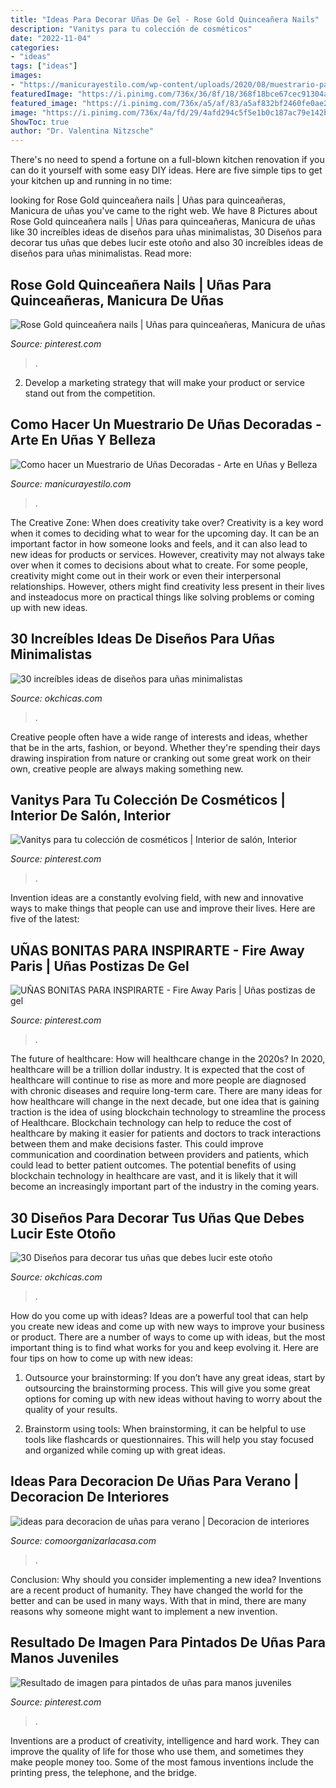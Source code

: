 ```yaml
---
title: "Ideas Para Decorar Uñas De Gel - Rose Gold Quinceañera Nails"
description: "Vanitys para tu colección de cosméticos"
date: "2022-11-04"
categories:
- "ideas"
tags: ["ideas"]
images:
- "https://manicurayestilo.com/wp-content/uploads/2020/08/muestrario-para-unas-decoradas.jpg"
featuredImage: "https://i.pinimg.com/736x/36/8f/18/368f18bce67cec91304aacf0960f23a6.jpg"
featured_image: "https://i.pinimg.com/736x/a5/af/83/a5af832bf2460fe0ae22080e698826da.jpg"
image: "https://i.pinimg.com/736x/4a/fd/29/4afd294c5f5e1b0c187ac79e142bad37.jpg"
ShowToc: true
author: "Dr. Valentina Nitzsche"
---
```



There's no need to spend a fortune on a full-blown kitchen renovation if you can do it yourself with some easy DIY ideas. Here are five simple tips to get your kitchen up and running in no time: 

	

		
looking for Rose Gold quinceañera nails | Uñas para quinceañeras, Manicura de uñas you've came to the right web. We have 8 Pictures about Rose Gold quinceañera nails | Uñas para quinceañeras, Manicura de uñas like 30 increíbles ideas de diseños para uñas minimalistas, 30 Diseños para decorar tus uñas que debes lucir este otoño and also 30 increíbles ideas de diseños para uñas minimalistas. Read more:
		
    
## Rose Gold Quinceañera Nails | Uñas Para Quinceañeras, Manicura De Uñas

<img loading=lazy src="https://i.pinimg.com/736x/4a/fd/29/4afd294c5f5e1b0c187ac79e142bad37.jpg" onerror="this.onerror=null;this.src='https://tse3.mm.bing.net/th?id=OIP.4GUnZCrIr47SevmR4t6GKQHaHX&amp;pid=15.1';" alt="Rose Gold quinceañera nails | Uñas para quinceañeras, Manicura de uñas">

_Source: pinterest.com_

>. 

	

2. Develop a marketing strategy that will make your product or service stand out from the competition.

    
## Como Hacer Un Muestrario De Uñas Decoradas - Arte En Uñas Y Belleza

<img loading=lazy src="https://manicurayestilo.com/wp-content/uploads/2020/08/muestrario-para-unas-decoradas.jpg" onerror="this.onerror=null;this.src='https://tse4.mm.bing.net/th?id=OIP.eCgliK8-E9rTcIqtPtqmOwAAAA&amp;pid=15.1';" alt="Como hacer un Muestrario de Uñas Decoradas - Arte en Uñas y Belleza">

_Source: manicurayestilo.com_

>. 

	

The Creative Zone: When does creativity take over?
Creativity is a key word when it comes to deciding what to wear for the upcoming day. It can be an important factor in how someone looks and feels, and it can also lead to new ideas for products or services. However, creativity may not always take over when it comes to decisions about what to create. For some people, creativity might come out in their work or even their interpersonal relationships. However, others might find creativity less present in their lives and insteadocus more on practical things like solving problems or coming up with new ideas.

    
## 30 Increíbles Ideas De Diseños Para Uñas Minimalistas

<img loading=lazy src="http://www.okchicas.com/wp-content/uploads/2016/02/30-diseños-de-uñas-minimalistas-14.jpg" onerror="this.onerror=null;this.src='https://tse1.mm.bing.net/th?id=OIP.Rpm5YXCeQakZznLM99X7tgHaGE&amp;pid=15.1';" alt="30 increíbles ideas de diseños para uñas minimalistas">

_Source: okchicas.com_

>. 

	

Creative people often have a wide range of interests and ideas, whether that be in the arts, fashion, or beyond. Whether they're spending their days drawing inspiration from nature or cranking out some great work on their own, creative people are always making something new.

    
## Vanitys Para Tu Colección De Cosméticos | Interior De Salón, Interior

<img loading=lazy src="https://i.pinimg.com/736x/87/f5/a1/87f5a1b6d3fbc9163611d879b80f006a.jpg" onerror="this.onerror=null;this.src='https://tse1.mm.bing.net/th?id=OIP.KZHHvzEVkTXvy2mM5LxLlQHaLH&amp;pid=15.1';" alt="Vanitys para tu colección de cosméticos | Interior de salón, Interior">

_Source: pinterest.com_

>. 

	

Invention ideas are a constantly evolving field, with new and innovative ways to make things that people can use and improve their lives. Here are five of the latest:

    
## UÑAS BONITAS PARA INSPIRARTE - Fire Away Paris | Uñas Postizas De Gel

<img loading=lazy src="https://i.pinimg.com/736x/36/8f/18/368f18bce67cec91304aacf0960f23a6.jpg" onerror="this.onerror=null;this.src='https://tse1.mm.bing.net/th?id=OIP.jUYhq8mSgs6mUMP5qS44DAHaNK&amp;pid=15.1';" alt="UÑAS BONITAS PARA INSPIRARTE - Fire Away Paris | Uñas postizas de gel">

_Source: pinterest.com_

>. 

	

The future of healthcare: How will healthcare change in the 2020s?
In 2020, healthcare will be a trillion dollar industry. It is expected that the cost of healthcare will continue to rise as more and more people are diagnosed with chronic diseases and require long-term care. There are many ideas for how healthcare will change in the next decade, but one idea that is gaining traction is the idea of using blockchain technology to streamline the process of Healthcare. Blockchain technology can help to reduce the cost of healthcare by making it easier for patients and doctors to track interactions between them and make decisions faster. This could improve communication and coordination between providers and patients, which could lead to better patient outcomes. The potential benefits of using blockchain technology in healthcare are vast, and it is likely that it will become an increasingly important part of the industry in the coming years.

    
## 30 Diseños Para Decorar Tus Uñas Que Debes Lucir Este Otoño

<img loading=lazy src="http://www.okchicas.com/wp-content/uploads/2015/09/Diseños-de-uñas-decoradas-18.jpg" onerror="this.onerror=null;this.src='https://tse3.mm.bing.net/th?id=OIP.WaGr2rwv6PREssi83uat0gHaHW&amp;pid=15.1';" alt="30 Diseños para decorar tus uñas que debes lucir este otoño">

_Source: okchicas.com_

>. 

	

How do you come up with ideas?
Ideas are a powerful tool that can help you create new ideas and come up with new ways to improve your business or product. There are a number of ways to come up with ideas, but the most important thing is to find what works for you and keep evolving it. Here are four tips on how to come up with new ideas:
1. Outsource your brainstorming: If you don’t have any great ideas, start by outsourcing the brainstorming process. This will give you some great options for coming up with new ideas without having to worry about the quality of your results.

2. Brainstorm using tools: When brainstorming, it can be helpful to use tools like flashcards or questionnaires. This will help you stay focused and organized while coming up with great ideas.


    
## Ideas Para Decoracion De Uñas Para Verano | Decoracion De Interiores

<img loading=lazy src="http://comoorganizarlacasa.com/wp-content/uploads/2015/07/decorado-de-unas.jpg" onerror="this.onerror=null;this.src='https://tse1.mm.bing.net/th?id=OIP.XktUwvhrfoBC5E4eZ1YApwHaMH&amp;pid=15.1';" alt="ideas para decoracion de uñas para verano | Decoracion de interiores">

_Source: comoorganizarlacasa.com_

>. 

	

Conclusion: Why should you consider implementing a new idea?
Inventions are a recent product of humanity. They have changed the world for the better and can be used in many ways. With that in mind, there are many reasons why someone might want to implement a new invention.

    
## Resultado De Imagen Para Pintados De Uñas Para Manos Juveniles

<img loading=lazy src="https://i.pinimg.com/736x/a5/af/83/a5af832bf2460fe0ae22080e698826da.jpg" onerror="this.onerror=null;this.src='https://tse4.mm.bing.net/th?id=OIP.fgtQ0ZKEZubnaSI9cctgaAHaLH&amp;pid=15.1';" alt="Resultado de imagen para pintados de uñas para manos juveniles">

_Source: pinterest.com_

>. 

	

Inventions are a product of creativity, intelligence and hard work. They can improve the quality of life for those who use them, and sometimes they make people money too. Some of the most famous inventions include the printing press, the telephone, and the bridge.

